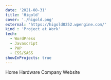 ```yaml
---
date: '2021-08-31'
title: 'Higold'
cover: './higold.png'
external: 'https://higold0252.wpengine.com/'
kind : 'Project at Work'
tech:
  - WordPress
  - Javascript
  - PHP
  - CSS/SASS
showInProjects: true
---
```


Home Hardware Company Website
